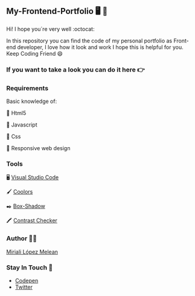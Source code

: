 ## My-Frontend-Portfolio :desktop_computer: :open_file_folder:

Hi! I hope you´re very well :octocat:

In this repository you can find the code of my personal portfolio as Front-end developer, I love how it look and work I hope this is helpful for you. Keep Coding Friend :smile:

### If you want to take a look you can do it here :point_right:  

### Requirements

Basic knowledge of:

:star2: Html5

:star2: Javascript

:star2: Css

:star2: Responsive web design

### Tools
:desktop_computer:  [Visual Studio Code](https://code.visualstudio.com/) 

:paintbrush:  [Coolors](https://coolors.co/) 

:black_nib:  [Box-Shadow](https://codepen.io/sdthornton/pen/wBZdXq) 

:crayon:  [Contrast Checker](https://webaim.org/resources/contrastchecker/) 

### Author :woman_technologist:
[Miriali López Melean](https://github.com/Miriali) 

### Stay In Touch :purple_heart:
- [Codepen](https://codepen.io/Miriali) 
- [Twitter](https://twitter.com/miriali_dev)
